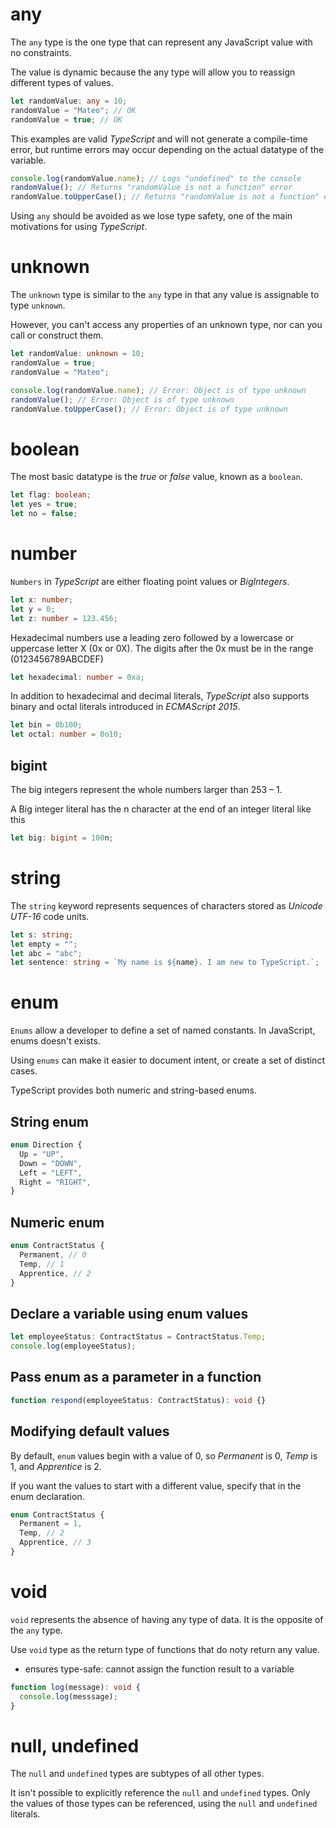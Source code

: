 # any

The `any` type is the one type that can represent any JavaScript value with no constraints.

The value is dynamic because the any type will allow you to reassign different types of values.

```ts
let randomValue: any = 10;
randomValue = "Mateo"; // OK
randomValue = true; // OK
```

This examples are valid _TypeScript_ and will not generate a compile-time error, but runtime errors may occur depending on the actual datatype of the variable.

```ts
console.log(randomValue.name); // Logs "undefined" to the console
randomValue(); // Returns "randomValue is not a function" error
randomValue.toUpperCase(); // Returns "randomValue is not a function" error
```

Using `any` should be avoided as we lose type safety, one of the main motivations for using _TypeScript_.

# unknown

The `unknown` type is similar to the `any` type in that any value is assignable to type `unknown`.

However, you can't access any properties of an unknown type, nor can you call or construct them.

```ts
let randomValue: unknown = 10;
randomValue = true;
randomValue = "Mateo";

console.log(randomValue.name); // Error: Object is of type unknown
randomValue(); // Error: Object is of type unknown
randomValue.toUpperCase(); // Error: Object is of type unknown
```

# boolean

The most basic datatype is the _true_ or _false_ value, known as a `boolean`.

```ts
let flag: boolean;
let yes = true;
let no = false;
```

# number

`Numbers` in _TypeScript_ are either floating point values or _BigIntegers_.

```ts
let x: number;
let y = 0;
let z: number = 123.456;
```

Hexadecimal numbers use a leading zero followed by a lowercase or uppercase letter X (0x or 0X). The digits after the 0x must be in the range (0123456789ABCDEF)

```ts
let hexadecimal: number = 0xa;
```

In addition to hexadecimal and decimal literals, _TypeScript_ also supports binary and octal literals introduced in _ECMAScript 2015_.

```ts
let bin = 0b100;
let octal: number = 0o10;
```

## bigint

The big integers represent the whole numbers larger than 253 – 1.

A Big integer literal has the n character at the end of an integer literal like this

```ts
let big: bigint = 100n;
```

# string

The `string` keyword represents sequences of characters stored as _Unicode_ _UTF-16_ code units.

```ts
let s: string;
let empty = "";
let abc = "abc";
let sentence: string = `My name is ${name}. I am new to TypeScript.`;
```

# enum

`Enums` allow a developer to define a set of named constants. In JavaScript, enums doesn't exists.

Using `enums` can make it easier to document intent, or create a set of distinct cases.

TypeScript provides both numeric and string-based enums.

## String enum

```ts
enum Direction {
  Up = "UP",
  Down = "DOWN",
  Left = "LEFT",
  Right = "RIGHT",
}
```

## Numeric enum

```ts
enum ContractStatus {
  Permanent, // 0
  Temp, // 1
  Apprentice, // 2
}
```

## Declare a variable using enum values

```ts
let employeeStatus: ContractStatus = ContractStatus.Temp;
console.log(employeeStatus);
```

## Pass enum as a parameter in a function

```ts
function respond(employeeStatus: ContractStatus): void {}
```

## Modifying default values

By default, `enum` values begin with a value of 0, so _Permanent_ is 0, _Temp_ is 1, and _Apprentice_ is 2.

If you want the values to start with a different value, specify that in the enum declaration.

```ts
enum ContractStatus {
  Permanent = 1,
  Temp, // 2
  Apprentice, // 3
}
```

# void

`void` represents the absence of having any type of data. It is the opposite of the `any` type.

Use `void` type as the return type of functions that do noty return any value.

- ensures type-safe: cannot assign the function result to a variable

```ts
function log(message): void {
  console.log(messsage);
}
```

# null, undefined

The `null` and `undefined` types are subtypes of all other types.

It isn't possible to explicitly reference the `null` and `undefined` types. Only the values of those types can be referenced, using the `null` and `undefined` literals.
